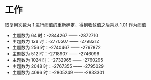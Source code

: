 # 工作

取复用次数为 1 进行阈值的重新确定，得到收敛值之后乘以 1.01 作为阈值

* 主题数为 64   时：-2844267 ——  -2872710
* 主题数为 128  时：-2770507 —— -2798212
* 主题数为 256  时：-2740467 —— -2767872
* 主题数为 512  时：-2718907 —— -2746096
* 主题数为 1024 时：-2732965 —— -2760295
* 主题数为 2048 时：-2767355 —— -2795029
* 主题数为 4096 时：-2805249 —— -2833301